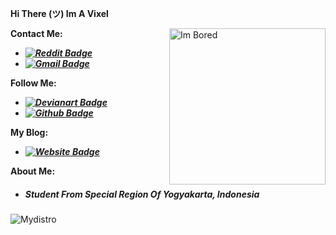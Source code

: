 ****Hi There (ツ) Im A Vixel****

<img align="right" alt="Im Bored" height=250 src="https://danbooru.donmai.us/data/original/1a/c6/__original_drawn_by_migihidari_puwako__1ac6da0637cce7cba66cd981da13f93f.png" />

**Contact Me:**
* ***[![Reddit Badge](https://img.shields.io/badge/Chat%20on-Reddit-white.svg)](https://www.reddit.com/user/vcyzteen/)***
* ***[![Gmail Badge](https://img.shields.io/badge/Chat%20on-Gmail-white.svg)](vcyzscape@gmail.com)***

**Follow Me:**
* ***[![Devianart Badge](https://img.shields.io/badge/Follow%20Me%20On-Devianart-white.svg)](https://www.deviantart.com/iocode)***
* ***[![Github Badge](https://img.shields.io/badge/Follow%20Me%20On-Github-white.svg)](https://github.com/vcyzteen)***

**My Blog:**
* ***[![Website Badge](https://img.shields.io/badge/Catch%20Me%20On-MyBlog-white.svg)](https://baka-pena.me)***

**About Me:**
* *<h5><b>Student From Special Region Of Yogyakarta, Indonesia</b></h5>*

<img align="center" alt="Mydistro" src="https://github.com/vcyzteen/vcyzteen/blob/main/2021-05-30-145139_1365x767_scrot.png" />
